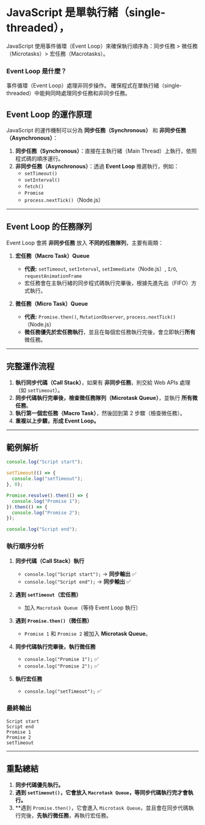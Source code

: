 # JavaScript 是單執行緒（single-threaded），
JavaScript 使用事件循環（Event Loop）來確保執行順序為：同步任務 > 微任務（Microtasks）> 宏任務（Macrotasks）。
### **Event Loop 是什麼？**  
事件循環（Event Loop）處理非同步操作。
確保程式在單執行緒（single-threaded）中能夠同時處理同步任務和非同步任務。

## **Event Loop 的運作原理**
JavaScript 的運作機制可以分為 **同步任務（Synchronous）** 和 **非同步任務（Asynchronous）**：
1. **同步任務（Synchronous）**：直接在主執行緒（Main Thread）上執行，依照程式碼的順序運行。
2. **非同步任務（Asynchronous）**：透過 **Event Loop** 推遲執行，例如：
   - `setTimeout()`
   - `setInterval()`
   - `fetch()`
   - `Promise`
   - `process.nextTick()`（Node.js）

---

## **Event Loop 的任務隊列**
Event Loop 會將 **非同步任務** 放入 **不同的任務隊列**，主要有兩類：
1. **宏任務（Macro Task）Queue**  
   - **代表:** `setTimeout`, `setInterval`, `setImmediate`（Node.js）, `I/O`, `requestAnimationFrame`
   - 宏任務會在主執行緒的同步程式碼執行完畢後，根據先進先出（FIFO）方式執行。

2. **微任務（Micro Task）Queue**  
   - **代表:** `Promise.then()`, `MutationObserver`, `process.nextTick()`（Node.js）
   - **微任務優先於宏任務執行**，並且在每個宏任務執行完後，會立即執行**所有**微任務。

---

## **完整運作流程**
1. **執行同步代碼（Call Stack）**，如果有 **非同步任務**，則交給 Web APIs 處理（如 `setTimeout`）。
2. **同步代碼執行完畢後，檢查微任務隊列（Microtask Queue）**，並執行 **所有微任務**。
3. **執行第一個宏任務（Macro Task）**，然後回到第 2 步驟（檢查微任務）。
4. **重複以上步驟，形成 Event Loop。**

---

## **範例解析**
```javascript
console.log("Script start"); 

setTimeout(() => {
  console.log("setTimeout");
}, 0);

Promise.resolve().then(() => {
  console.log("Promise 1");
}).then(() => {
  console.log("Promise 2");
});

console.log("Script end");
```
### **執行順序分析**
1. **同步代碼（Call Stack）執行**
   - `console.log("Script start");` → **同步輸出** ✅
   - `console.log("Script end");` → **同步輸出** ✅

2. **遇到 `setTimeout`（宏任務）**
   - 加入 `Macrotask Queue`（等待 Event Loop 執行）

3. **遇到 `Promise.then()`（微任務）**
   - `Promise 1` 和 `Promise 2` 被加入 **Microtask Queue**。

4. **同步代碼執行完畢後，執行微任務**
   - `console.log("Promise 1");` ✅
   - `console.log("Promise 2");` ✅

5. **執行宏任務**
   - `console.log("setTimeout");` ✅

### **最終輸出**
```
Script start
Script end
Promise 1
Promise 2
setTimeout
```

---

## **重點總結**
1. **同步代碼優先執行。**
2. **遇到 `setTimeout()`，它會放入 `Macrotask Queue`，等同步代碼執行完才會執行。**
3. **遇到 `Promise.then()`，它會進入 `Microtask Queue`，並且會在同步代碼執行完後，**先執行微任務**，再執行宏任務。


